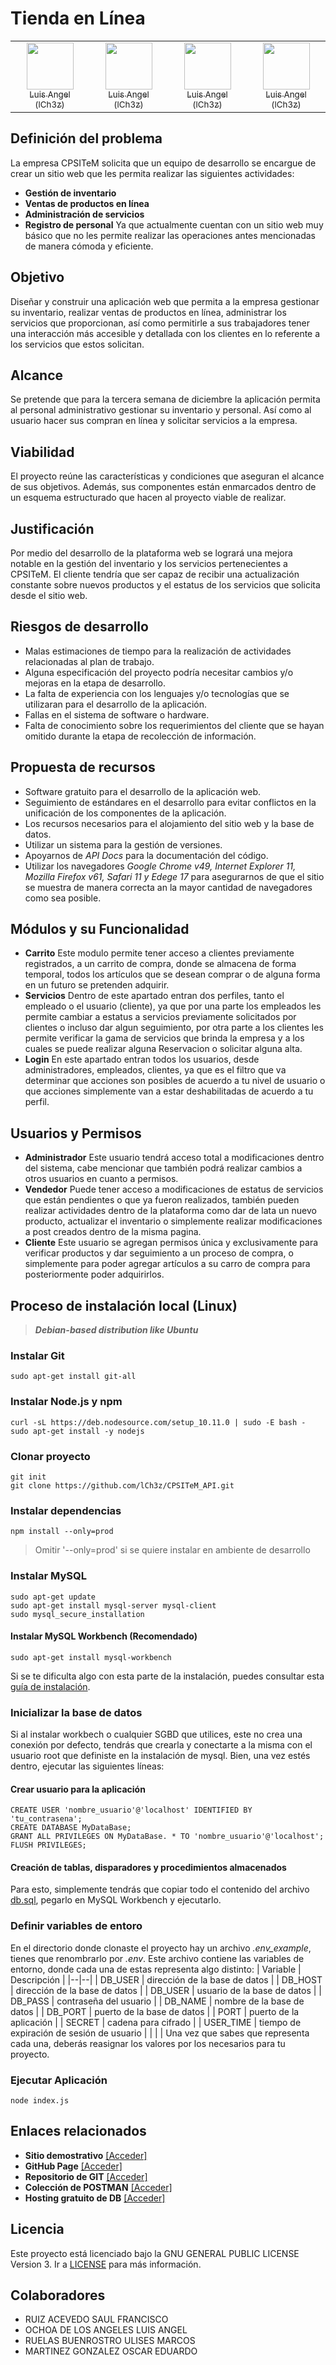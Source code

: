 
# Tienda en Línea
<table>
    <tbody>
        <tr>
            <td align="center" valign="top" width="23%">
                <a href="https://github.com/lCh3z">
                <img src="https://avatars3.githubusercontent.com/u/26315653?s=460&v=4" width="75px" height="75px"><br/>
                <sub>Luis Angel (lCh3z)</sub></a>
            </td>
            <td align="center" valign="top" width="23%">
                <a href="https://github.com/lCh3z">
                <img src="https://avatars3.githubusercontent.com/u/26315653?s=460&v=4" width="75px" height="75px"><br/>
                <sub>Luis Angel (lCh3z)</sub></a>
            </td>
            <td align="center" valign="top" width="23%">
                <a href="https://github.com/lCh3z">
                <img src="https://avatars3.githubusercontent.com/u/26315653?s=460&v=4" width="75px" height="75px"><br/>
                <sub>Luis Angel (lCh3z)</sub></a>
            </td>
            <td align="center" valign="top" width="23%">
                <a href="https://github.com/lCh3z">
                <img src="https://avatars3.githubusercontent.com/u/26315653?s=460&v=4" width="75px" height="75px"><br/>
                <sub>Luis Angel (lCh3z)</sub></a>
            </td>
        </tr>
    </tbody>
</table>

## Definición del problema

La empresa CPSITeM solicita que un equipo de desarrollo se encargue de crear un sitio web que les permita realizar las siguientes actividades:
 - **Gestión de inventario**
 - **Ventas de productos en línea**
 - **Administración de servicios**
 - **Registro de personal**
Ya que actualmente cuentan con un sitio web muy básico que no les permite realizar las operaciones antes mencionadas de manera cómoda y eficiente.


## Objetivo

Diseñar y construir una aplicación web que permita a la empresa gestionar su inventario, realizar ventas de productos en línea, administrar los servicios que proporcionan, así como permitirle a sus trabajadores tener una interacción más accesible y detallada con los clientes en lo referente a los servicios que estos solicitan.


## Alcance

Se pretende que para la tercera semana de diciembre la aplicación permita al personal administrativo gestionar su inventario y personal. Así como al usuario hacer sus compran en línea y solicitar servicios a la empresa.


## Viabilidad
El proyecto reúne las características y condiciones que aseguran el alcance de sus objetivos. Además, sus componentes están enmarcados dentro de un esquema estructurado que hacen al proyecto viable de realizar.


## Justificación

Por medio del desarrollo de la plataforma web se logrará una mejora notable en la gestión del inventario y los servicios pertenecientes a CPSITeM. El cliente tendría que ser capaz de recibir una actualización constante sobre nuevos productos y el estatus de los servicios que solicita desde el sitio web.


## Riesgos de desarrollo

 - Malas estimaciones de tiempo para la realización de actividades relacionadas al plan de trabajo.
 - Alguna especificación del proyecto podría necesitar cambios y/o mejoras en la etapa de desarrollo.
 - La falta de experiencia con los lenguajes y/o tecnologías que se utilizaran para el desarrollo de la aplicación.
 - Fallas en el sistema de software o hardware.
 - Falta de conocimiento sobre los requerimientos del cliente que se hayan omitido durante la etapa de recolección de información.


## Propuesta de recursos

 - Software gratuito para el desarrollo de la aplicación web.
 - Seguimiento de estándares en el desarrollo para evitar conflictos en la unificación de los componentes de la aplicación.
 - Los recursos necesarios para el alojamiento del sitio web y la base de datos.
 - Utilizar un sistema para la gestión de versiones.
 - Apoyarnos de *API Docs* para la documentación del código.
 - Utilizar los navegadores *Google Chrome v49, Internet Explorer 11, Mozilla Firefox v61, Safari 11 y Edege 17* para asegurarnos de que el sitio se muestra de manera correcta an la mayor cantidad de navegadores como sea posible.


## Módulos y su Funcionalidad

-  **Carrito**
Este modulo permite tener acceso a clientes previamente registrados, a un carrito de compra, donde se almacena de forma temporal, todos los artículos que se desean comprar o de alguna forma en un futuro se pretenden adquirir.
-   **Servicios**
Dentro de este apartado entran dos perfiles, tanto el empleado o el usuario (cliente), ya que por una parte los empleados les permite cambiar a estatus a servicios previamente solicitados por clientes o incluso dar algun seguimiento, por otra parte a los clientes les permite verificar la gama de servicios que brinda la empresa y a los cuales se puede realizar alguna Reservacion o solicitar alguna alta.
-   **Login**
En este apartado entran todos los usuarios, desde administradores, empleados, clientes, ya que es el filtro que va determinar que acciones son posibles de acuerdo a tu nivel de usuario o que acciones simplemente van a estar deshabilitadas de acuerdo a tu perfil.

## Usuarios y Permisos

-   **Administrador**
Este usuario tendrá acceso total a modificaciones dentro del sistema, cabe mencionar que también podrá realizar cambios a otros usuarios en cuanto a permisos.
-   **Vendedor**
Puede tener acceso a modificaciones de estatus de servicios que están pendientes o que ya fueron realizados, también pueden realizar actividades dentro de la plataforma como dar de lata un nuevo producto, actualizar el inventario o simplemente realizar modificaciones a post creados dentro de la misma pagina.
-   **Cliente**
Este usuario se agregan permisos única y exclusivamente para verificar productos y dar seguimiento a un proceso de compra, o simplemente para poder agregar artículos a su carro de compra para posteriormente poder adquirirlos.

## Proceso de instalación local (Linux)
>_**Debian-based distribution like Ubuntu**_
### Instalar Git
	sudo apt-get install git-all
### Instalar Node.js y npm
	curl -sL https://deb.nodesource.com/setup_10.11.0 | sudo -E bash -
	sudo apt-get install -y nodejs
### Clonar proyecto
	git init
	git clone https://github.com/lCh3z/CPSITeM_API.git
### Instalar dependencias
	npm install --only=prod
>Omitir '--only=prod' si se quiere instalar en ambiente de desarrollo
### Instalar MySQL
	sudo apt-get update
	sudo apt-get install mysql-server mysql-client
	sudo mysql_secure_installation
#### Instalar MySQL Workbench (Recomendado)
	sudo apt-get install mysql-workbench
Si se te dificulta algo con esta parte de la instalación, puedes consultar esta [guía de instalación](https://platzi.com/java-basico-2015/tutoriales/instalar-mysql-y-workbench-en-linux-ubuntu-1404/).
### Inicializar la base de datos
Si al instalar workbech o cualquier SGBD que utilices, este no crea una conexión por defecto, tendrás que crearla y conectarte a la misma con el usuario root que definiste en la instalación de mysql.
Bien, una vez estés dentro, ejecutar las siguientes líneas:
#### Crear usuario para la aplicación
	CREATE USER 'nombre_usuario'@'localhost' IDENTIFIED BY 'tu_contrasena';
	CREATE DATABASE MyDataBase;
	GRANT ALL PRIVILEGES ON MyDataBase. * TO 'nombre_usuario'@'localhost';
	FLUSH PRIVILEGES;
#### Creación de tablas, disparadores y procedimientos almacenados
Para esto, simplemente tendrás que copiar todo el contenido del archivo [db.sql](https://lch3z.github.io/CPSITeM_API/docs/db.sql), pegarlo en MySQL Workbench y ejecutarlo.
### Definir variables de entoro
En el directorio donde clonaste el proyecto hay un archivo _.env_example_, tienes que renombrarlo por _.env_. Este archivo contiene las variables de entorno, donde cada una de estas representa algo distinto:
| Variable | Descripción |
|--|--|
| DB_USER | dirección de la base de datos |
| DB_HOST | dirección de la base de datos |
| DB_USER | usuario de la base de datos |
| DB_PASS | contraseña del usuario |
| DB_NAME | nombre de la base de datos |
| DB_PORT | puerto de la base de datos |
| PORT | puerto de la aplicación |
| SECRET | cadena para cifrado |
| USER_TIME | tiempo de expiración de sesión de usuario |
|  |  |
Una vez que sabes que representa cada una, deberás reasignar los valores por los necesarios para tu proyecto.
### Ejecutar Aplicación
	node index.js

## Enlaces relacionados

- **Sitio demostrativo** [\[Acceder\]](https://cpsitem.herokuapp.com/)
- **GitHub Page** [\[Acceder\]](https://lch3z.github.io/CPSITeM_API/)
- **Repositorio de GIT** [\[Acceder\]](https://github.com/lCh3z/CPSITeM_API)
- **Colección de POSTMAN** [\[Acceder\]](https://www.getpostman.com/collections/e592223584344d2fe0d9)
- **Hosting gratuito de DB** [\[Acceder\]](https://www.db4free.net/)
## Licencia
Este proyecto está licenciado bajo la GNU GENERAL PUBLIC LICENSE Version 3. Ir a  [LICENSE](LICENSE.md) para más información.
## Colaboradores

-   RUIZ ACEVEDO SAUL FRANCISCO
-   OCHOA DE LOS ANGELES LUIS ANGEL
-   RUELAS BUENROSTRO ULISES MARCOS
-   MARTINEZ GONZALEZ OSCAR EDUARDO
<!--stackedit_data:
eyJoaXN0b3J5IjpbNDYyNzg3NDQ0LDEyNDQ5NTcxODcsLTUzNz
I1NjgyOSw1NDUzNDcyOTEsMTE3Nzk0MzQxOSwtMTAwMTMzMjA5
LC0xNTI3MDgxMDMzLDI5MDczNDE5NywtMTk3MTM5NTE4MywtOD
Y4NTQ3MjE2LDEzNTI4ODM5MDQsMTc0NDUzNTIxLDIxMjg5Nzg1
MTAsLTk5OTY0NjA4NywtODM2MDQyOTI2LDE1MDAxNjUwMTgsLT
E3NzQ0NzUxMjAsLTEwMTAzMjU3OSwtMjEyMzc0MDM0Nyw1MTk2
MDI4MzBdfQ==
-->